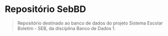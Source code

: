 # Repositório SebBD

> Repositório destinado ao banco de dados do projeto Sistema Escolar Boletim - SEB, da disciplina Banco de Dados 1.
